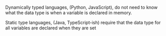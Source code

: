 
Dynamically typed languages, (Python, JavaScript), do not need to know what the data type is when a variable is declared in memory.

Static type languages, (Java, TypeScript-ish) require that the data type for all variables are declared when they are set